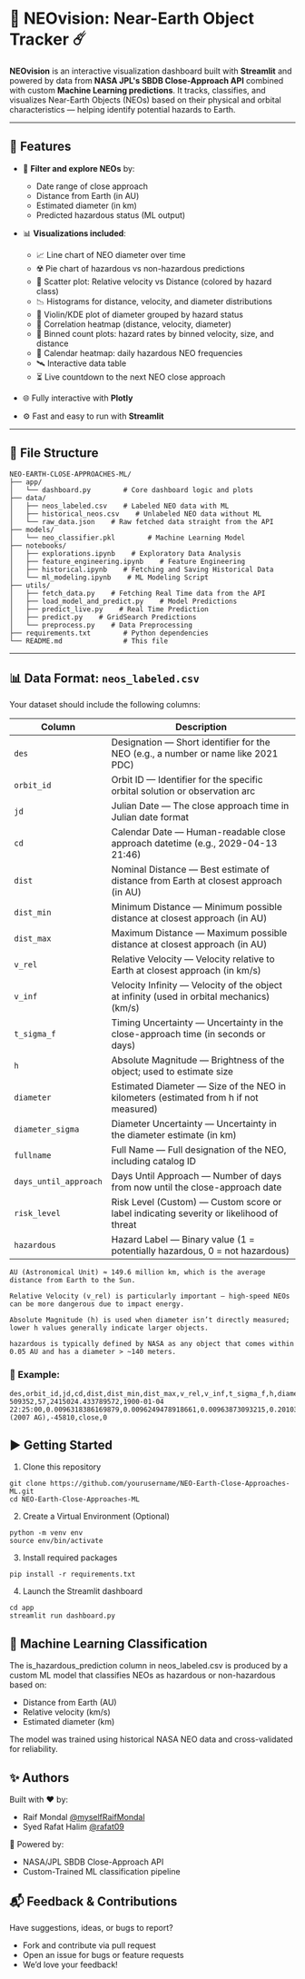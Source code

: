 # 🌌 NEOvision: Near-Earth Object Tracker ☄️

**NEOvision** is an interactive visualization dashboard built with **Streamlit** and powered by data from **NASA JPL's SBDB Close-Approach API** combined with custom **Machine Learning predictions**. It tracks, classifies, and visualizes Near-Earth Objects (NEOs) based on their physical and orbital characteristics — helping identify potential hazards to Earth.

---

## 🚀 Features

- 🔎 **Filter and explore NEOs** by:
  - Date range of close approach
  - Distance from Earth (in AU)
  - Estimated diameter (in km)
  - Predicted hazardous status (ML output)
- 📊 **Visualizations included**:
  - 📈 Line chart of NEO diameter over time
  - ☢️ Pie chart of hazardous vs non-hazardous predictions
  - 📏 Scatter plot: Relative velocity vs Distance (colored by hazard class)
  - 📉 Histograms for distance, velocity, and diameter distributions
  - 🔄 Violin/KDE plot of diameter grouped by hazard status
  - 🧊 Correlation heatmap (distance, velocity, diameter)
  - 🧮 Binned count plots: hazard rates by binned velocity, size, and distance
  - 📅 Calendar heatmap: daily hazardous NEO frequencies
  - 🛰️ Interactive data table
  - ⏳ Live countdown to the next NEO close approach

- 🌐 Fully interactive with **Plotly**
- ⚙️ Fast and easy to run with **Streamlit**

---

## 📂 File Structure
```
NEO-EARTH-CLOSE-APPROACHES-ML/                  
├── app/
│   └── dashboard.py        # Core dashboard logic and plots
├── data/
│   ├── neos_labeled.csv    # Labeled NEO data with ML
│   ├── historical_neos.csv    # Unlabeled NEO data without ML
│   └── raw_data.json    # Raw fetched data straight from the API
├── models/
│   └── neo_classifier.pkl        # Machine Learning Model
├── notebooks/
│   ├── explorations.ipynb    # Exploratory Data Analysis
│   ├── feature_engineering.ipynb    # Feature Engineering
│   ├── historical.ipynb    # Fetching and Saving Historical Data
│   └── ml_modeling.ipynb    # ML Modeling Script
├── utils/
│   ├── fetch_data.py    # Fetching Real Time data from the API
│   ├── load_model_and_predict.py    # Model Predictions
│   ├── predict_live.py    # Real Time Prediction
│   ├── predict.py    # GridSearch Predictions
│   └── preprocess.py    # Data Preprocessing
├── requirements.txt        # Python dependencies
└── README.md               # This file
```
---

## 📊 Data Format: `neos_labeled.csv`

Your dataset should include the following columns:

| Column                 | Description                                  |
|------------------------|----------------------------------------------|
| `des`                   | Designation — Short identifier for the NEO (e.g., a number or name like 2021 PDC) |
| `orbit_id`             | Orbit ID — Identifier for the specific orbital solution or observation arc|
| `jd`                 | Julian Date — The close approach time in Julian date format |
| `cd`             | Calendar Date — Human-readable close approach datetime (e.g., 2029-04-13 21:46)|
| `dist`                | Nominal Distance — Best estimate of distance from Earth at closest approach (in AU)|
| `dist_min` | Minimum Distance — Minimum possible distance at closest approach (in AU)|
| `dist_max` | Maximum Distance — Maximum possible distance at closest approach (in AU)|
|`v_rel`| Relative Velocity — Velocity relative to Earth at closest approach (in km/s)|
|`v_inf`| Velocity Infinity — Velocity of the object at infinity (used in orbital mechanics) (km/s)|
|`t_sigma_f`| Timing Uncertainty — Uncertainty in the close-approach time (in seconds or days)|
|`h`| Absolute Magnitude — Brightness of the object; used to estimate size|
|`diameter`| Estimated Diameter — Size of the NEO in kilometers (estimated from h if not measured)|
|`diameter_sigma`| Diameter Uncertainty — Uncertainty in the diameter estimate (in km)|
|`fullname`| Full Name — Full designation of the NEO, including catalog ID|
|`days_until_approach`| Days Until Approach — Number of days from now until the close-approach date|
|`risk_level`| Risk Level (Custom) — Custom score or label indicating severity or likelihood of threat|
|`hazardous`| Hazard Label — Binary value (1 = potentially hazardous, 0 = not hazardous)|

```
AU (Astronomical Unit) ≈ 149.6 million km, which is the average distance from Earth to the Sun.

Relative Velocity (v_rel) is particularly important — high-speed NEOs can be more dangerous due to impact energy.

Absolute Magnitude (h) is used when diameter isn’t directly measured; lower h values generally indicate larger objects.

hazardous is typically defined by NASA as any object that comes within 0.05 AU and has a diameter > ~140 meters.
```

### 📁 Example:

```csv
des,orbit_id,jd,cd,dist,dist_min,dist_max,v_rel,v_inf,t_sigma_f,h,diameter,diameter_sigma,fullname,days_until_approach,risk_level,hazardous
509352,57,2415024.433789572,1900-01-04 22:25:00,0.0096318386169879,0.0096249478918661,0.00963873093215,0.20103115950940506,8.65480697513416,00:02,0.3179916317991631,,,509352 (2007 AG),-45810,close,0
```
## ▶️ Getting Started

1. Clone this repository
```
git clone https://github.com/yourusername/NEO-Earth-Close-Approaches-ML.git
cd NEO-Earth-Close-Approaches-ML
```

2. Create a Virtual Environment (Optional)
```
python -m venv env
source env/bin/activate
```

3. Install required packages
```
pip install -r requirements.txt
```

4. Launch the Streamlit dashboard
```
cd app
streamlit run dashboard.py
```

## 🤖 Machine Learning Classification

The is_hazardous_prediction column in neos_labeled.csv is produced by a custom ML model that classifies NEOs as hazardous or non-hazardous based on:
- Distance from Earth (AU)
- Relative velocity (km/s)
- Estimated diameter (km)

The model was trained using historical NASA NEO data and cross-validated for reliability.

## ✨ Authors

Built with ❤️ by:
- Raif Mondal [@myselfRaifMondal](https://github.com/myselfRaifMondal)
- Syed Rafat Halim [@rafat09](https://github.com/rafat09)

🔗 Powered by:
- NASA/JPL SBDB Close-Approach API
- Custom-Trained ML classification pipeline

## 📬 Feedback & Contributions

Have suggestions, ideas, or bugs to report?
- Fork and contribute via pull request
- Open an issue for bugs or feature requests
- We’d love your feedback!


